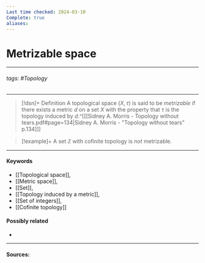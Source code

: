 ```yaml
---
Last time checked: 2024-03-10
Complete: true
aliases:
---
```

# Metrizable space
***
###### tags: #Topology 
***
>[!dsn]+ Definition
>A topological space $(X,\tau)$ is said to be *metrizable* if there exists a metric $d$ on a set $X$ with the property that $\tau$ is the topology induced by $d$.^[[[Sidney A. Morris - Topology without tears.pdf#page=134|Sidney A. Morris - "Topology without tears" p.134]]]

>[!example]+ 
>A set $\mathbb{Z}$ with cofinite topology is *not* metrizable.
***
#### Keywords
- [[Topological space]],
- [[Metric space]],
- [[Set]],
- [[Topology induced by a metric]],
- [[Set of integers]],
- [[Cofinite topology]]
#### Possibly related
- 
***
#### Sources: 